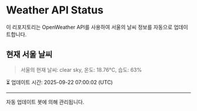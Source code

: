 
# Weather API Status

이 리포지토리는 OpenWeather API를 사용하여 서울의 날씨 정보를 자동으로 업데이트합니다.

## 현재 서울 날씨
> 서울의 현재 날씨: clear sky, 온도: 18.76°C, 습도: 63%

⏳ 업데이트 시간: 2025-09-22 07:00:02 (UTC)

---
자동 업데이트 봇에 의해 관리됩니다.
